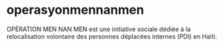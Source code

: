 # operasyonmennanmen
 OPÉRATION MEN NAN MEN est une initiative sociale dédiée à la relocalisation volontaire des personnes déplacées internes (PDI) en Haïti. 
